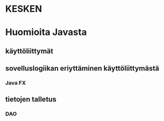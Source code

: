 # KESKEN

# Huomioita Javasta

## käyttöliittymät

## sovelluslogiikan eriyttäminen käyttöliittymästä

### Java FX

## tietojen talletus

### DAO